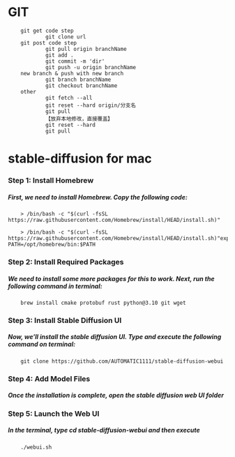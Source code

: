 # GIT
        git get code step
                git clone url
        git post code step
                git pull origin branchName
                git add .
                git commit -m 'dir'
                git push -u origin branchName
        new branch & push with new branch
                git branch branchName
                git checkout branchName
        other
                git fetch --all
                git reset --hard origin/分支名
                git pull
                【放弃本地修改，直接覆盖】
                git reset --hard
                git pull
        

# stable-diffusion for mac
### Step 1: Install Homebrew
##### First, we need to install Homebrew. Copy the following code:
        > /bin/bash -c "$(curl -fsSL https://raw.githubusercontent.com/Homebrew/install/HEAD/install.sh)"
        
        > /bin/bash -c "$(curl -fsSL https://raw.githubusercontent.com/Homebrew/install/HEAD/install.sh)"export PATH=/opt/homebrew/bin:$PATH
        
### Step 2: Install Required Packages
##### We need to install some more packages for this to work. Next, run the following command in terminal:
        brew install cmake protobuf rust python@3.10 git wget
        
### Step 3: Install Stable Diffusion UI
##### Now, we’ll install the stable diffusion UI. Type and execute the following command on terminal:
        git clone https://github.com/AUTOMATIC1111/stable-diffusion-webui

### Step 4: Add Model Files
##### Once the installation is complete, open the stable diffusion web UI folder

### Step 5: Launch the Web UI
##### In the terminal, type cd stable-diffusion-webui and then execute
        ./webui.sh
